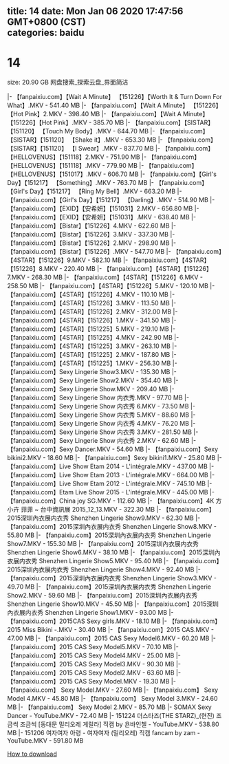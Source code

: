 
title: 14
date: Mon Jan 06 2020 17:47:56 GMT+0800 (CST)    
categories: baidu
---

# 14
size: 20.90 GB
 网盘搜索_探索云盘_界面简洁
 
|- 【fanpaixiu.com】【Wait A Minute】 【151226】【Worth It & Turn Down For What】.MKV - 541.40 MB
|- 【fanpaixiu.com】【Wait A Minute】 【151226】【Hot Pink】2.MKV - 398.40 MB
|- 【fanpaixiu.com】【Wait A Minute】 【151226】【Hot Pink】.MKV - 385.70 MB
|- 【fanpaixiu.com】【SISTAR】【151120】 【Touch My Body】.MKV - 644.70 MB
|- 【fanpaixiu.com】【SISTAR】【151120】 【Shake it】.MKV - 653.30 MB
|- 【fanpaixiu.com】【SISTAR】【151120】 【I Swear】.MKV - 837.70 MB
|- 【fanpaixiu.com】【HELLOVENUS】【151118】2.MKV - 751.90 MB
|- 【fanpaixiu.com】【HELLOVENUS】【151118】.MKV - 779.90 MB
|- 【fanpaixiu.com】【HELLOVENUS】【151017】.MKV - 606.70 MB
|- 【fanpaixiu.com】【Girl's Day】【151217】 【Something】.MKV - 763.70 MB
|- 【fanpaixiu.com】【Girl's Day】【151217】 【Ring My Bell】.MKV - 663.20 MB
|- 【fanpaixiu.com】【Girl's Day】【151217】 【Darling】.MKV - 514.90 MB
|- 【fanpaixiu.com】【EXID】【安希妍】【151031】2.MKV - 656.80 MB
|- 【fanpaixiu.com】【EXID】【安希妍】【151031】.MKV - 638.40 MB
|- 【fanpaixiu.com】【Bistar】【151226】4.MKV - 622.60 MB
|- 【fanpaixiu.com】【Bistar】【151226】3.MKV - 337.30 MB
|- 【fanpaixiu.com】【Bistar】【151226】2.MKV - 298.90 MB
|- 【fanpaixiu.com】【Bistar】【151226】.MKV - 547.70 MB
|- 【fanpaixiu.com】【4STAR】【151226】9.MKV - 582.10 MB
|- 【fanpaixiu.com】【4STAR】【151226】8.MKV - 220.40 MB
|- 【fanpaixiu.com】【4STAR】【151226】7.MKV - 268.30 MB
|- 【fanpaixiu.com】【4STAR】【151226】6.MKV - 258.50 MB
|- 【fanpaixiu.com】【4STAR】【151226】5.MKV - 120.10 MB
|- 【fanpaixiu.com】【4STAR】【151226】4.MKV - 110.10 MB
|- 【fanpaixiu.com】【4STAR】【151226】3.MKV - 113.50 MB
|- 【fanpaixiu.com】【4STAR】【151226】2.MKV - 312.00 MB
|- 【fanpaixiu.com】【4STAR】【151226】1.MKV - 341.50 MB
|- 【fanpaixiu.com】【4STAR】【151225】5.MKV - 219.10 MB
|- 【fanpaixiu.com】【4STAR】【151225】4.MKV - 242.90 MB
|- 【fanpaixiu.com】【4STAR】【151225】3.MKV - 263.10 MB
|- 【fanpaixiu.com】【4STAR】【151225】2.MKV - 187.80 MB
|- 【fanpaixiu.com】【4STAR】【151225】1.MKV - 256.30 MB
|- 【fanpaixiu.com】Sexy Lingerie Show3.MKV - 135.30 MB
|- 【fanpaixiu.com】Sexy Lingerie Show2.MKV - 354.40 MB
|- 【fanpaixiu.com】Sexy Lingerie Show.MKV - 209.40 MB
|- 【fanpaixiu.com】Sexy Lingerie Show 内衣秀.MKV - 97.70 MB
|- 【fanpaixiu.com】Sexy Lingerie Show 内衣秀 6.MKV - 73.50 MB
|- 【fanpaixiu.com】Sexy Lingerie Show 内衣秀 5.MKV - 88.60 MB
|- 【fanpaixiu.com】Sexy Lingerie Show 内衣秀 4.MKV - 76.20 MB
|- 【fanpaixiu.com】Sexy Lingerie Show 内衣秀 3.MKV - 281.50 MB
|- 【fanpaixiu.com】Sexy Lingerie Show 内衣秀 2.MKV - 62.60 MB
|- 【fanpaixiu.com】Sexy Dancer.MKV - 54.60 MB
|- 【fanpaixiu.com】Sexy bikini2.MKV - 18.60 MB
|- 【fanpaixiu.com】Sexy bikini1.MKV - 25.80 MB
|- 【fanpaixiu.com】Live Show Etam 2014 - L'intégrale.MKV - 437.00 MB
|- 【fanpaixiu.com】Live Show Etam 2013 - L'intégrale.MKV - 664.00 MB
|- 【fanpaixiu.com】Live Show Etam 2012 - L'intégrale.MKV - 745.10 MB
|- 【fanpaixiu.com】Etam Live Show 2015 - L'intégrale.MKV - 445.00 MB
|- 【fanpaixiu.com】China joy SG.MKV - 112.60 MB
|- 【fanpaixiu.com】4K 方小卉 菲菲 ~ 台中資訊展 2015_12_13.MKV - 322.30 MB
|- 【fanpaixiu.com】2015深圳內衣展内衣秀 Shenzhen Lingerie Show9.MKV - 62.30 MB
|- 【fanpaixiu.com】2015深圳內衣展内衣秀 Shenzhen Lingerie Show8.MKV - 55.80 MB
|- 【fanpaixiu.com】2015深圳內衣展内衣秀 Shenzhen Lingerie Show7.MKV - 155.30 MB
|- 【fanpaixiu.com】2015深圳內衣展内衣秀 Shenzhen Lingerie Show6.MKV - 38.10 MB
|- 【fanpaixiu.com】2015深圳內衣展内衣秀 Shenzhen Lingerie Show5.MKV - 95.40 MB
|- 【fanpaixiu.com】2015深圳內衣展内衣秀 Shenzhen Lingerie Show4.MKV - 92.40 MB
|- 【fanpaixiu.com】2015深圳內衣展内衣秀 Shenzhen Lingerie Show3.MKV - 49.70 MB
|- 【fanpaixiu.com】2015深圳內衣展内衣秀 Shenzhen Lingerie Show2.MKV - 59.60 MB
|- 【fanpaixiu.com】2015深圳內衣展内衣秀 Shenzhen Lingerie Show10.MKV - 45.50 MB
|- 【fanpaixiu.com】2015深圳內衣展内衣秀 Shenzhen Lingerie Show1.MKV - 93.00 MB
|- 【fanpaixiu.com】2015CAS Sexy girls.MKV - 18.10 MB
|- 【fanpaixiu.com】2015 Miss Bikini -.MKV - 30.40 MB
|- 【fanpaixiu.com】2015 CAS.MKV - 47.00 MB
|- 【fanpaixiu.com】2015 CAS Sexy Model6.MKV - 60.20 MB
|- 【fanpaixiu.com】2015 CAS Sexy Model5.MKV - 70.10 MB
|- 【fanpaixiu.com】2015 CAS Sexy Model4.MKV - 25.00 MB
|- 【fanpaixiu.com】2015 CAS Sexy Model3.MKV - 90.30 MB
|- 【fanpaixiu.com】2015 CAS Sexy Model2.MKV - 63.60 MB
|- 【fanpaixiu.com】2015 CAS Sexy Model.MKV - 19.30 MB
|- 【fanpaixiu.com】 Sexy Model.MKV - 27.60 MB
|- 【fanpaixiu.com】 Sexy Model 4.MKV - 45.80 MB
|- 【fanpaixiu.com】 Sexy Model 3.MKV - 24.60 MB
|- 【fanpaixiu.com】 Sexy Model 2.MKV - 85.70 MB
|- SOMAX Sexy Dancer - YouTube.MKV - 72.40 MB
|- 151224 더스타즈(THE STARZ)_(현진) 조금씩 조금씩 [동대문 밀리오레 게릴라] 직캠 by 욘바인첼 - YouTube.MKV - 538.80 MB
|- 151206 여자여자 아령 - 여자여자 (밀리오레) 직캠 fancam by zam - YouTube.MKV - 591.80 MB

[How to download](https://bpcam.bemobtrk.com/go/2ceec3aa-1ca2-46d6-b9ff-aaa5c184517c?jno=106)